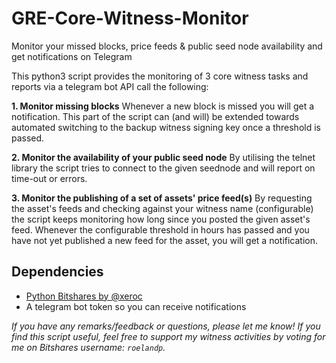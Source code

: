 # GRE-Core-Witness-Monitor
Monitor your missed blocks, price feeds &amp; public seed node availability and get notifications on Telegram

This python3 script provides the monitoring of 3 core witness tasks and reports via a telegram bot API call the following:

**1. Monitor missing blocks**
Whenever a new block is missed you will get a notification. This part of the script can (and will) be extended towards automated switching to the backup witness signing key once a threshold is passed. 

**2. Monitor the availability of your public seed node**
By utilising the telnet library the script tries to connect to the given seednode and will report on time-out or errors. 

**3. Monitor the publishing of a set of assets' price feed(s)**
By requesting the asset's feeds and checking against your witness name (configurable) the script keeps monitoring how long since you posted the given asset's feed. Whenever the configurable threshold in hours has passed and you have not yet published a new feed for the asset, you will get a notification. 

## Dependencies 
- [Python Bitshares by @xeroc](https://github.com/xeroc/python-bitshares/)
- A telegram bot token so you can receive notifications 

*If you have any remarks/feedback or questions, please let me know! If you find this script useful, feel free to support my witness activities by voting for me on Bitshares username: `roelandp`.*
